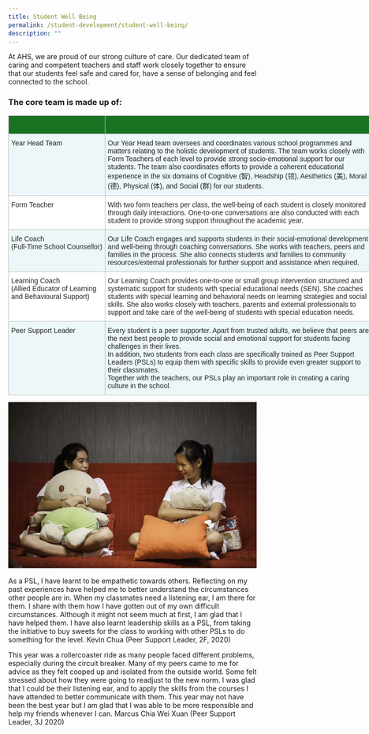 ```yaml
---
title: Student Well Being
permalink: /student-development/student-well-being/
description: ""
---
```

At AHS, we are proud of our strong culture of care. Our dedicated team of caring and competent teachers and staff work closely together to ensure that our students feel safe and cared for, have a sense of belonging and feel connected to the school.

### The core team is made up of:

<table style="border-collapse:collapse;border-spacing:0;table-layout: fixed; width: 739px" class="tg"><colgroup><col style="width: 196.007812px"><col style="width: 543.003906px"></colgroup><thead><tr><th style="background-color:#1A7323;border-color:#c0c0c0;border-style:solid;border-width:1px;color:#FFF;font-family:Arial, sans-serif;font-size:14px;font-weight:bold;overflow:hidden;padding:10px 5px;text-align:left;vertical-align:top;word-break:normal"><br></th><th style="background-color:#1A7323;border-color:#c0c0c0;border-style:solid;border-width:1px;color:#FFF;font-family:Arial, sans-serif;font-size:14px;font-weight:bold;overflow:hidden;padding:10px 5px;text-align:left;vertical-align:top;word-break:normal"></th></tr></thead><tbody><tr><td style="background-color:#EDF6F9;border-color:#c0c0c0;border-style:solid;border-width:1px;color:#222;font-family:Arial, sans-serif;font-size:14px;overflow:hidden;padding:10px 5px;text-align:left;vertical-align:top;word-break:normal"><span style="color:#222;background-color:#EDF6F9">Year Head Team</span><br></td><td style="background-color:#EDF6F9;border-color:#c0c0c0;border-style:solid;border-width:1px;color:#222;font-family:Arial, sans-serif;font-size:14px;overflow:hidden;padding:10px 5px;text-align:left;vertical-align:top;word-break:normal"><span style="color:#222;background-color:#EDF6F9">Our Year Head team oversees and coordinates various school programmes and matters relating to the holistic development of students. The team works closely with Form Teachers of each level to provide strong socio-emotional support for our students. The team also coordinates efforts to provide a coherent educational experience in the six domains of Cognitive (智), Headship (领), Aesthetics (美), Moral (德), Physical (体), and Social (群) for our students.</span><br></td></tr><tr><td style="background-color:#FFF;border-color:#c0c0c0;border-style:solid;border-width:1px;color:#222;font-family:Arial, sans-serif;font-size:14px;overflow:hidden;padding:10px 5px;text-align:left;vertical-align:top;word-break:normal"><span style="color:#222;background-color:#FFF">Form Teacher</span><br></td><td style="background-color:#FFF;border-color:#c0c0c0;border-style:solid;border-width:1px;color:#222;font-family:Arial, sans-serif;font-size:14px;overflow:hidden;padding:10px 5px;text-align:left;vertical-align:top;word-break:normal"><span style="color:#222;background-color:#FFF">With two form teachers per class, the well-being of each student is closely monitored through daily interactions. One-to-one conversations are also conducted with each student to provide strong support throughout the academic year.</span><br></td></tr><tr><td style="background-color:#EDF6F9;border-color:#c0c0c0;border-style:solid;border-width:1px;color:#222;font-family:Arial, sans-serif;font-size:14px;overflow:hidden;padding:10px 5px;text-align:left;vertical-align:top;word-break:normal"><span style="color:#222;background-color:#EDF6F9">Life Coach</span><br><span style="color:#222;background-color:#EDF6F9">(Full-Time School Counsellor) </span></td><td style="background-color:#EDF6F9;border-color:#c0c0c0;border-style:solid;border-width:1px;color:#222;font-family:Arial, sans-serif;font-size:14px;overflow:hidden;padding:10px 5px;text-align:left;vertical-align:top;word-break:normal"><span style="color:#222;background-color:#EDF6F9">Our Life Coach engages and supports students in their social-emotional development and well-being through coaching conversations. She works with teachers, peers and families in the process. She also connects students and families to community resources/external professionals for further support and assistance when required.</span></td></tr><tr><td style="background-color:#FFF;border-color:#c0c0c0;border-style:solid;border-width:1px;color:#222;font-family:Arial, sans-serif;font-size:14px;overflow:hidden;padding:10px 5px;text-align:left;vertical-align:top;word-break:normal"><span style="color:#222;background-color:#FFF">Learning Coach</span><br><span style="color:#222;background-color:#FFF">(Allied Educator of Learning and Behavioural Support)</span><br></td><td style="background-color:#FFF;border-color:#c0c0c0;border-style:solid;border-width:1px;color:#222;font-family:Arial, sans-serif;font-size:14px;overflow:hidden;padding:10px 5px;text-align:left;vertical-align:top;word-break:normal"><span style="color:#222;background-color:#FFF">Our Learning Coach provides one-to-one or small group intervention structured and systematic support for students with special educational needs (SEN).  She coaches students with special learning and behavioral needs on learning strategies and social skills. She also works closely with teachers, parents and external professionals to support and take care of the well-being of students with special education needs.</span><br></td></tr><tr><td style="background-color:#EDF6F9;border-color:#c0c0c0;border-style:solid;border-width:1px;color:#222;font-family:Arial, sans-serif;font-size:14px;overflow:hidden;padding:10px 5px;text-align:left;vertical-align:top;word-break:normal"><span style="color:#222;background-color:#EDF6F9">Peer Support Leader </span></td><td style="background-color:#EDF6F9;border-color:#c0c0c0;border-style:solid;border-width:1px;color:#222;font-family:Arial, sans-serif;font-size:14px;overflow:hidden;padding:10px 5px;text-align:left;vertical-align:top;word-break:normal"><span style="color:#222;background-color:#EDF6F9">Every student is a peer supporter. Apart from trusted adults, we believe that peers are the next best people to provide social and emotional support for students facing challenges in their lives.</span><br><span style="color:#222;background-color:#EDF6F9">In addition, two students from each class are specifically trained as Peer Support Leaders (PSLs) to equip them with specific skills to provide even greater support to their classmates.</span><br><span style="color:#222;background-color:#EDF6F9">Together with the teachers, our PSLs play an important role in creating a caring culture in the school.</span></td></tr></tbody></table>

![student wb](/images/Student_Well-Being_01.jpg)

As a PSL, I have learnt to be empathetic towards others. Reflecting on my past experiences have helped me to better understand the circumstances other people are in. When my classmates need a listening ear, I am there for them. I share with them how I have gotten out of my own difficult circumstances. Although it might not seem much at first, I am glad that I have helped them. I have also learnt leadership skills as a PSL, from taking the initiative to buy sweets for the class to working with other PSLs to do something for the level.
Kevin Chua (Peer Support Leader, 2F, 2020)


This year was a rollercoaster ride as many people faced different problems, especially during the circuit breaker. Many of my peers came to me for advice as they felt cooped up and isolated from the outside world. Some felt stressed about how they were going to readjust to the new norm. I was glad that I could be their listening ear, and to apply the skills from the courses I have attended to better communicate with them. This year may not have been the best year but I am glad that I was able to be more responsible and help my friends whenever I can.
Marcus Chia Wei Xuan (Peer Support Leader, 3J 2020)